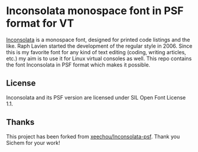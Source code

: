 # Inconsolata monospace font in PSF format for VT

[Inconsolata](http://www.levien.com/type/myfonts/inconsolata.html) is a monospace font, designed for printed code listings and the like. Raph Lavien started the development of the regular style in 2006. Since this is my favorite font for any kind of text editing (coding, writing articles, etc.) my aim is to use it for Linux virtual consoles as well. This repo contains the font Inconsolata in PSF format which makes it possible.

## License

Inconsolata and its PSF version are licensed under SIL Open Font License 1.1.

## Thanks

This project has been forked from [xeechou/Inconsolata-psf](https://github.com/xeechou/Inconsolata-psf). Thank you Sichem for your work!
  
